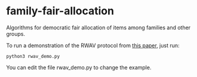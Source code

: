 # family-fair-allocation
Algorithms for democratic fair allocation of items among families and other groups.

To run a demonstration of the RWAV protocol from [this paper](https://arxiv.org/abs/1709.02564),
just run:

    python3 rwav_demo.py

You can edit the file rwav_demo.py to change the example.
